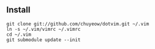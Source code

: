 Install
-------

```
git clone git://github.com/chuyeow/dotvim.git ~/.vim
ln -s ~/.vim/vimrc ~/.vimrc
cd ~/.vim
git submodule update --init
```

